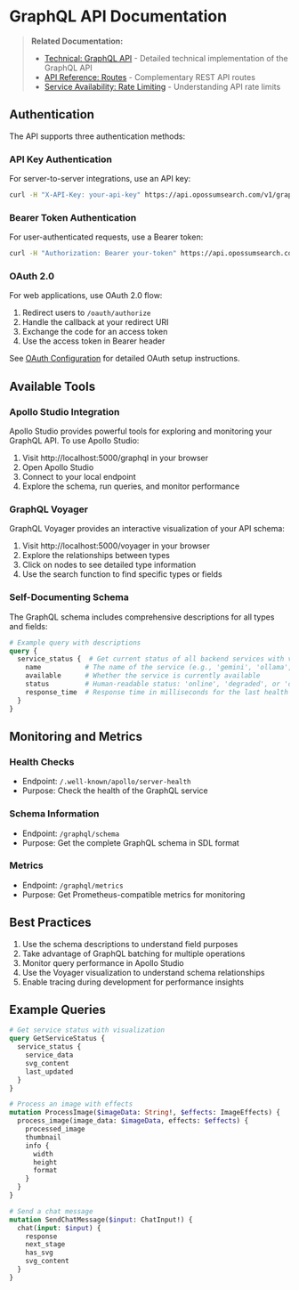 # GraphQL API Documentation

> **Related Documentation:**
> - [Technical: GraphQL API](../technical/graphql-api.md) - Detailed technical implementation of the GraphQL API
> - [API Reference: Routes](../api/routes.md) - Complementary REST API routes
> - [Service Availability: Rate Limiting](../service-availability/rate-limiting-throttling.md) - Understanding API rate
    limits

## Authentication

The API supports three authentication methods:

### API Key Authentication

For server-to-server integrations, use an API key:

```bash
curl -H "X-API-Key: your-api-key" https://api.opossumsearch.com/v1/graphql
```

### Bearer Token Authentication

For user-authenticated requests, use a Bearer token:

```bash
curl -H "Authorization: Bearer your-token" https://api.opossumsearch.com/v1/graphql
```

### OAuth 2.0

For web applications, use OAuth 2.0 flow:

1. Redirect users to `/oauth/authorize`
2. Handle the callback at your redirect URI
3. Exchange the code for an access token
4. Use the access token in Bearer header

See [OAuth Configuration](oauth-configuration.md) for detailed OAuth setup instructions.

## Available Tools

### Apollo Studio Integration

Apollo Studio provides powerful tools for exploring and monitoring your GraphQL API. To use Apollo Studio:

1. Visit http://localhost:5000/graphql in your browser
2. Open Apollo Studio
3. Connect to your local endpoint
4. Explore the schema, run queries, and monitor performance

### GraphQL Voyager

GraphQL Voyager provides an interactive visualization of your API schema:

1. Visit http://localhost:5000/voyager in your browser
2. Explore the relationships between types
3. Click on nodes to see detailed type information
4. Use the search function to find specific types or fields

### Self-Documenting Schema

The GraphQL schema includes comprehensive descriptions for all types and fields:

```graphql
# Example query with descriptions
query {
  service_status {  # Get current status of all backend services with visualization
    name           # The name of the service (e.g., 'gemini', 'ollama', 'transformers')
    available      # Whether the service is currently available
    status         # Human-readable status: 'online', 'degraded', or 'offline'
    response_time  # Response time in milliseconds for the last health check
  }
}
```

## Monitoring and Metrics

### Health Checks

- Endpoint: `/.well-known/apollo/server-health`
- Purpose: Check the health of the GraphQL service

### Schema Information

- Endpoint: `/graphql/schema`
- Purpose: Get the complete GraphQL schema in SDL format

### Metrics

- Endpoint: `/graphql/metrics`
- Purpose: Get Prometheus-compatible metrics for monitoring

## Best Practices

1. Use the schema descriptions to understand field purposes
2. Take advantage of GraphQL batching for multiple operations
3. Monitor query performance in Apollo Studio
4. Use the Voyager visualization to understand schema relationships
5. Enable tracing during development for performance insights

## Example Queries

```graphql
# Get service status with visualization
query GetServiceStatus {
  service_status {
    service_data
    svg_content
    last_updated
  }
}

# Process an image with effects
mutation ProcessImage($imageData: String!, $effects: ImageEffects) {
  process_image(image_data: $imageData, effects: $effects) {
    processed_image
    thumbnail
    info {
      width
      height
      format
    }
  }
}

# Send a chat message
mutation SendChatMessage($input: ChatInput!) {
  chat(input: $input) {
    response
    next_stage
    has_svg
    svg_content
  }
}
```